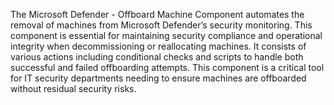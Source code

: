 The Microsoft Defender - Offboard Machine Component automates the removal of machines from Microsoft Defender’s security monitoring. This component is essential for maintaining security compliance and operational integrity when decommissioning or reallocating machines. It consists of various actions including conditional checks and scripts to handle both successful and failed offboarding attempts. This component is a critical tool for IT security departments needing to ensure machines are offboarded without residual security risks.
